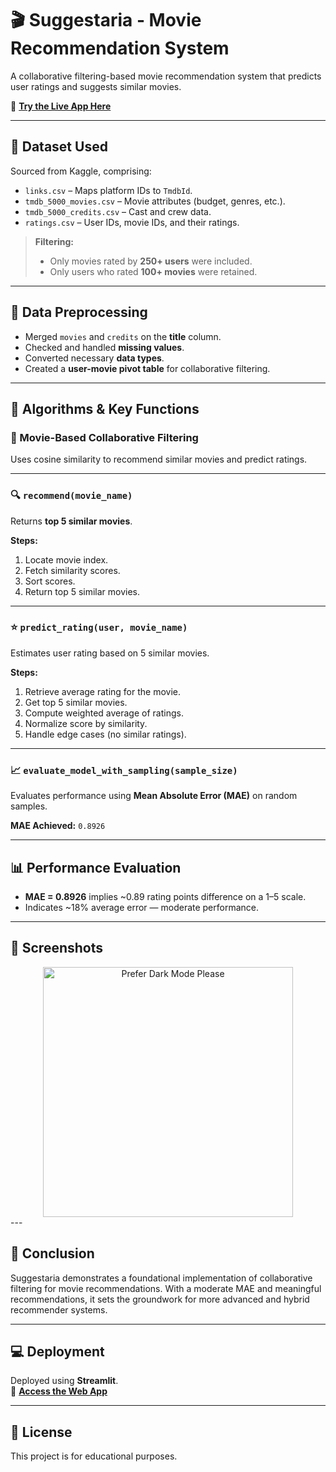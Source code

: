 # 🎬 Suggestaria - Movie Recommendation System

A collaborative filtering-based movie recommendation system that predicts user ratings and suggests similar movies.

🔗 **[Try the Live App Here](https://movie-recsys-qwaxbezq5fzrrxfyzv9dft.streamlit.app/)**

---

## 📂 Dataset Used

Sourced from Kaggle, comprising:
- `links.csv` – Maps platform IDs to `TmdbId`.
- `tmdb_5000_movies.csv` – Movie attributes (budget, genres, etc.).
- `tmdb_5000_credits.csv` – Cast and crew data.
- `ratings.csv` – User IDs, movie IDs, and their ratings.

> **Filtering:**  
> - Only movies rated by **250+ users** were included.  
> - Only users who rated **100+ movies** were retained.

---

## 🧹 Data Preprocessing

- Merged `movies` and `credits` on the **title** column.
- Checked and handled **missing values**.
- Converted necessary **data types**.
- Created a **user-movie pivot table** for collaborative filtering.

---

## 🧠 Algorithms & Key Functions

### 🔁 Movie-Based Collaborative Filtering
Uses cosine similarity to recommend similar movies and predict ratings.

---

### 🔍 `recommend(movie_name)`
Returns **top 5 similar movies**.

**Steps:**
1. Locate movie index.
2. Fetch similarity scores.
3. Sort scores.
4. Return top 5 similar movies.

---

### ⭐ `predict_rating(user, movie_name)`
Estimates user rating based on 5 similar movies.

**Steps:**
1. Retrieve average rating for the movie.
2. Get top 5 similar movies.
3. Compute weighted average of ratings.
4. Normalize score by similarity.
5. Handle edge cases (no similar ratings).

---

### 📈 `evaluate_model_with_sampling(sample_size)`
Evaluates performance using **Mean Absolute Error (MAE)** on random samples.

**MAE Achieved:** `0.8926`

---

## 📊 Performance Evaluation

- **MAE = 0.8926** implies ~0.89 rating points difference on a 1–5 scale.
- Indicates ~18% average error — moderate performance.

---

## 📸 Screenshots

<div align="center">
  <img src="Screenshots/Screenshot 2025-04-06 215637.png" alt="Prefer Dark Mode Please" width="400"/>
</div>
---

## 🧾 Conclusion

Suggestaria demonstrates a foundational implementation of collaborative filtering for movie recommendations. With a moderate MAE and meaningful recommendations, it sets the groundwork for more advanced and hybrid recommender systems.

---

## 💻 Deployment

Deployed using **Streamlit**.  
🔗 **[Access the Web App](https://movie-recsys-qwaxbezq5fzrrxfyzv9dft.streamlit.app/)**

---

## 📄 License

This project is for educational purposes.
